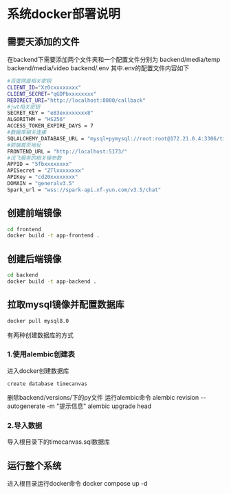 # 系统docker部署说明
## 需要天添加的文件
在backend下需要添加两个文件夹和一个配置文件分别为
backend/media/temp
backend/media/video
backend/.env
其中.env的配置文件内容如下
```bash
#百度网盘相关密钥
CLIENT_ID="Xz0cxxxxxxxx"
CLIENT_SECRET="qGDPbxxxxxxxx"
REDIRECT_URI="http://localhost:8000/callback"
#jwt相关密钥
SECRET_KEY = "e83exxxxxxxx8"
ALGORITHM = "HS256"
ACCESS_TOKEN_EXPIRE_DAYS = 7
#数据库相关连接
SQLALCHEMY_DATABASE_URL = "mysql+pymysql://root:root@172.21.0.4:3306/timecanvas"
#前端首页地址
FRONTEND_URL = "http://localhost:5173/"
#讯飞服务的相关接参数
APPID = "5fbxxxxxxxx"
APISecret = "ZTlxxxxxxxx"
APIKey = "cd20xxxxxxxx"
DOMAIN = "generalv3.5"
Spark_url = "wss://spark-api.xf-yun.com/v3.5/chat"

```


## 创建前端镜像
```bash
cd frontend
docker build -t app-frontend .
```
## 创建后端镜像
```bash
cd backend
docker build -t app-backend .
```
## 拉取mysql镜像并配置数据库
```bash
docker pull mysql8.0
```
有两种创建数据库的方式
### 1.使用alembic创建表
进入docker创建数据库
```
create database timecanvas
```
删除backend/versions/下的py文件
运行alembic命令
alembic revision --autogenerate -m "提示信息"
alembic upgrade head
### 2.导入数据
导入根目录下的timecanvas.sql数据库

## 运行整个系统
进入根目录运行docker命令
docker compose up -d

